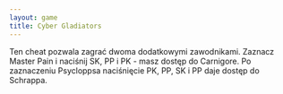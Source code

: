 ```yaml
---
layout: game
title: Cyber Gladiators
---
```


Ten cheat pozwala zagrać dwoma dodatkowymi zawodnikami. 
Zaznacz 
Master Pain i naciśnij SK, PP i PK - masz dostęp do Carnigore. Po 
zaznaczeniu 
Psycloppsa naciśnięcie PK, PP, SK i PP daje dostęp do Schrappa.
